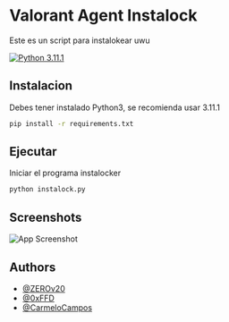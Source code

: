 
# Valorant Agent Instalock

Este es un script para instalokear uwu



[![Python 3.11.1](https://img.shields.io/badge/python-v3.11.1-blue.svg)](https://www.python.org/ftp/python/3.11.1/python-3.11.1-amd64.exe)


## Instalacion

Debes tener instalado Python3, se recomienda usar 3.11.1

```bash
pip install -r requirements.txt
```

## Ejecutar

Iniciar el programa instalocker

```bash
python instalock.py
```


## Screenshots

![App Screenshot](https://i.imgur.com/Oj0JyDx.jpg)


## Authors

- [@ZEROv20](https://github.com/ZEROv20)
- [@0xFFD](https://github.com/0xFFD)
- [@CarmeloCampos](https://github.com/CarmeloCampos)

